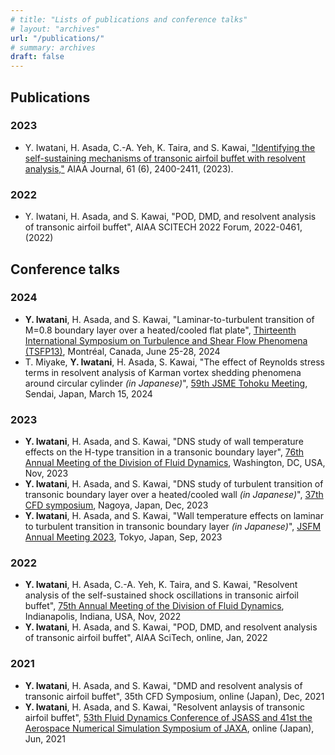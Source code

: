```yaml
---
# title: "Lists of publications and conference talks"
# layout: "archives"
url: "/publications/"
# summary: archives
draft: false
---
```


## Publications

### 2023
- Y. Iwatani, H. Asada, C.-A. Yeh, K. Taira, and S. Kawai, ["Identifying the self-sustaining mechanisms of transonic airfoil buffet with resolvent analysis,"](https://arc.aiaa.org/doi/10.2514/1.J062294) AIAA Journal, 61 (6), 2400-2411, (2023).

### 2022
- Y. Iwatani, H. Asada, and S. Kawai, "POD, DMD, and resolvent analysis of transonic airfoil buffet", AIAA SCITECH 2022 Forum, 2022-0461, (2022)

## Conference talks

### 2024
- **Y. Iwatani**, H. Asada, and S. Kawai, "Laminar-to-turbulent transition of M=0.8 boundary layer over a heated/cooled flat plate", [Thirteenth International Symposium on Turbulence and Shear Flow Phenomena (TSFP13)](https://www.tsfp13.org/index.html), Montréal, Canada, June 25-28, 2024
- T. Miyake, **Y. Iwatani**, H. Asada, S. Kawai, "The effect of Reynolds stress terms in resolvent analysis of Karman vortex shedding phenomena around circular cylinder *(in Japanese)*", [59th JSME Tohoku Meeting](https://www.jsme-tohoku.net/thk59/), Sendai, Japan, March 15, 2024

### 2023
- **Y. Iwatani**, H. Asada, and S. Kawai, "DNS study of wall temperature effects on the H-type transition in a transonic boundary layer", [76th Annual Meeting of the Division of Fluid Dynamics](https://www.2023apsdfd.org/), Washington, DC, USA, Nov, 2023
- **Y. Iwatani**, H. Asada, and S. Kawai, "DNS study of turbulent transition of transonic boundary layer over a heated/cooled wall *(in Japanese)*", [37th CFD symposium](https://www2.nagare.or.jp/cfd/cfd37/), Nagoya, Japan, Dec, 2023
- **Y. Iwatani**, H. Asada, and S. Kawai, "Wall temperature effects on laminar to turbulent transition in transonic boundary layer *(in Japanese)*", [JSFM Annual Meeting 2023](https://www2.nagare.or.jp/nenkai2023/), Tokyo, Japan, Sep, 2023

### 2022
- **Y. Iwatani**, H. Asada, C.-A. Yeh, K. Taira, and S. Kawai, "Resolvent analysis of the self-sustained shock oscillations in transonic airfoil buffet", [75th Annual Meeting of the Division of Fluid Dynamics](https://www.2022apsdfd.org/), Indianapolis, Indiana, USA, Nov, 2022
- **Y. Iwatani**, H. Asada, and S. Kawai, "POD, DMD, and resolvent analysis of transonic airfoil buffet", AIAA SciTech, online, Jan, 2022

### 2021
- **Y. Iwatani**, H. Asada, and S. Kawai, "DMD and resolvent analysis of transonic airfoil buffet", 35th CFD Symposium, online (Japan), Dec, 2021
- **Y. Iwatani**, H. Asada, and S. Kawai, "Resolvent anlaysis of transonic airfoil buffet", [53th Fluid Dynamics Conference of JSASS and 41st the Aerospace Numerical Simulation Symposium of JAXA](https://branch.jsass.or.jp/aerocom/ryu/ryu53/), online (Japan), Jun, 2021